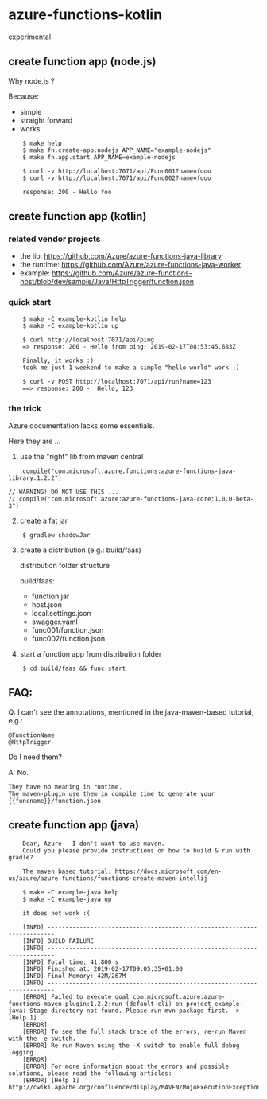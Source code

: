 # azure-functions-kotlin
experimental

## create function app (node.js)

Why node.js ? 

Because: 
- simple 
- straight forward
- works


```
    $ make help
    $ make fn.create-app.nodejs APP_NAME="example-nodejs"
    $ make fn.app.start APP_NAME=example-nodejs
    
    $ curl -v http://localhost:7071/api/Func001?name=fooo
    $ curl -v http://localhost:7071/api/Func002?name=fooo
    
    response: 200 - Hello foo
```

## create function app (kotlin)

### related vendor projects

- the lib: https://github.com/Azure/azure-functions-java-library
- the runtime: https://github.com/Azure/azure-functions-java-worker
- example: https://github.com/Azure/azure-functions-host/blob/dev/sample/Java/HttpTrigger/function.json

### quick start

```
    $ make -C example-kotlin help    
    $ make -C example-kotlin up
    
    $ curl http://localhost:7071/api/ping
    => response: 200 - Hello from ping! 2019-02-17T08:53:45.683Z
    
    Finally, it works :)
    took me just 1 weekend to make a simple "hello world" work ;)
    
    $ curl -v POST http://localhost:7071/api/run?name=123
    ==> response: 200 -  Hello, 123
```

### the trick

Azure documentation lacks some essentials. 

Here they are ...

1. use the "right" lib from maven central

```
    compile("com.microsoft.azure.functions:azure-functions-java-library:1.2.2")
```

```
// WARNING! DO NOT USE THIS ...
// compile("com.microsoft.azure:azure-functions-java-core:1.0.0-beta-3")

 ```

2. create a fat jar
 
```
    $ gradlew shadowJar
``` 

3. create a distribution (e.g.: build/faas)

    distribution folder structure
    
    build/faas:
    - function.jar
    - host.json
    - local.settings.json
    - swagger.yaml
    - func001/function.json
    - func002/function.json

4. start a function app from distribution folder

```
    $ cd build/faas && func start
```

## FAQ:

Q: I can't see the annotations, mentioned in the java-maven-based tutorial, e.g.:
    
    @FunctionName
    @HttpTrigger

   Do I need them?
   
A: No. 

    They have no meaning in runtime. 
    The maven-plugin use them in compile time to generate your {{funcname}}/function.json



## create function app (java)

```
    Dear, Azure - I don't want to use maven.
    Could you please provide instructions on how to build & run with gradle?
    
    The maven based tutorial: https://docs.microsoft.com/en-us/azure/azure-functions/functions-create-maven-intellij
    
    $ make -C example-java help
    $ make -C example-java up
    
    it does not work :(
    
    [INFO] ------------------------------------------------------------------------
    [INFO] BUILD FAILURE
    [INFO] ------------------------------------------------------------------------
    [INFO] Total time: 41.800 s
    [INFO] Finished at: 2019-02-17T09:05:35+01:00
    [INFO] Final Memory: 42M/267M
    [INFO] ------------------------------------------------------------------------
    [ERROR] Failed to execute goal com.microsoft.azure:azure-functions-maven-plugin:1.2.2:run (default-cli) on project example-java: Stage directory not found. Please run mvn package first. -> [Help 1]
    [ERROR]
    [ERROR] To see the full stack trace of the errors, re-run Maven with the -e switch.
    [ERROR] Re-run Maven using the -X switch to enable full debug logging.
    [ERROR]
    [ERROR] For more information about the errors and possible solutions, please read the following articles:
    [ERROR] [Help 1] http://cwiki.apache.org/confluence/display/MAVEN/MojoExecutionException
    

```

